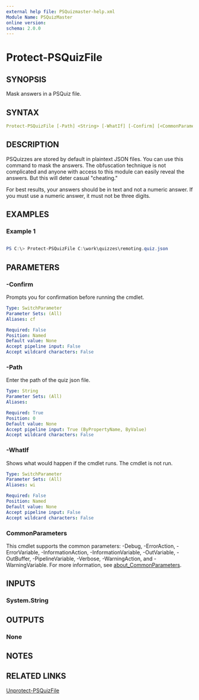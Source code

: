 ```yaml
---
external help file: PSQuizmaster-help.xml
Module Name: PSQuizMaster
online version:
schema: 2.0.0
---
```


# Protect-PSQuizFile

## SYNOPSIS

Mask answers in a PSQuiz file.

## SYNTAX

```yaml
Protect-PSQuizFile [-Path] <String> [-WhatIf] [-Confirm] [<CommonParameters>]
```

## DESCRIPTION

PSQuizzes are stored by default in plaintext JSON files. You can use this command to mask the answers. The obfuscation technique is not complicated and anyone with access to this module can easily reveal the answers. But this will deter casual "cheating."

For best results, your answers should be in text and not a numeric answer. If you must use a numeric answer, it must not be three digits.
## EXAMPLES

### Example 1

```powershell

PS C:\> Protect-PSQuizFile C:\work\quizzes\remoting.quiz.json
```

## PARAMETERS

### -Confirm
Prompts you for confirmation before running the cmdlet.

```yaml
Type: SwitchParameter
Parameter Sets: (All)
Aliases: cf

Required: False
Position: Named
Default value: None
Accept pipeline input: False
Accept wildcard characters: False
```

### -Path
Enter the path of the quiz json file.

```yaml
Type: String
Parameter Sets: (All)
Aliases:

Required: True
Position: 0
Default value: None
Accept pipeline input: True (ByPropertyName, ByValue)
Accept wildcard characters: False
```

### -WhatIf
Shows what would happen if the cmdlet runs.
The cmdlet is not run.

```yaml
Type: SwitchParameter
Parameter Sets: (All)
Aliases: wi

Required: False
Position: Named
Default value: None
Accept pipeline input: False
Accept wildcard characters: False
```

### CommonParameters
This cmdlet supports the common parameters: -Debug, -ErrorAction, -ErrorVariable, -InformationAction, -InformationVariable, -OutVariable, -OutBuffer, -PipelineVariable, -Verbose, -WarningAction, and -WarningVariable. For more information, see [about_CommonParameters](http://go.microsoft.com/fwlink/?LinkID=113216).

## INPUTS

### System.String

## OUTPUTS

### None

## NOTES

## RELATED LINKS

[Unprotect-PSQuizFile](Unprotect-PSQuizFile.md)
